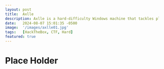 ```yaml
---
layout: post
title:  Axlle
description: Axlle is a hard-difficulty Windows machine that tackles placeholder attack vectors...
date:   2024-08-07 15:01:35 -0500
image:  '/images/axlle01.jpg'
tags:   [HackTheBox, CTF, Hard]
featured: true
---
```

# Place Holder 